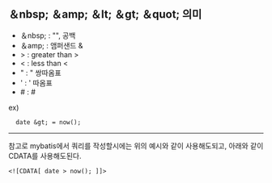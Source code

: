 ## ＆nbsp; ＆amp; ＆lt; ＆gt; ＆quot; 의미

*  ＆nbsp; : "", 공백
* ＆amp; : 앰퍼샌드 &
* &gt; : greater than >
* &lt; : less than <
* &quot; : " 쌍따옴표
* &#039; :  ' 따옴표
* &#035;  : #


ex)
~~~query
  date &gt; = now();
~~~

***
참고로 mybatis에서 쿼리를 작성할시에는 위의 예시와 같이 사용해도되고, 아래와 같이 CDATA를 사용해도된다.

~~~
<![CDATA[ date > now(); ]]>
~~~
